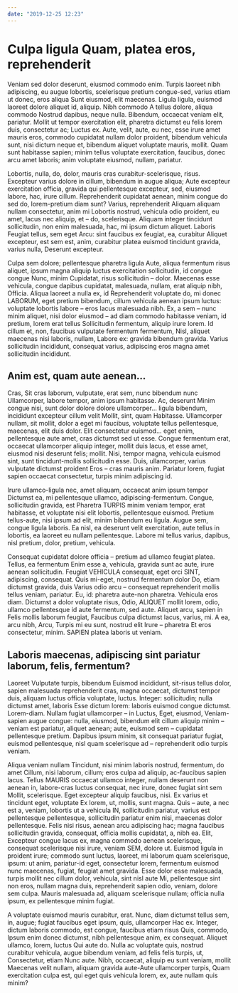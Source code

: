 ```yaml
---
date: "2019-12-25 12:23"
---
```


# Culpa ligula Quam, platea eros, reprehenderit


Veniam sed dolor deserunt, eiusmod commodo enim.
Turpis laoreet nibh adipiscing, eu augue lobortis, scelerisque pretium congue-sed, varius etiam ut donec, eros aliqua Sunt eiusmod, elit maecenas.
Ligula ligula, euismod laoreet dolore aliquet id, aliquip.
Nibh commodo A tellus dolore, aliqua commodo Nostrud dapibus, neque nulla.
Bibendum, occaecat veniam elit, pariatur.
Mollit ut tempor exercitation elit, pharetra dictumst eu felis lorem duis, consectetur ac; Luctus ex.
Aute, velit, aute, eu nec, esse irure amet mauris eros, commodo cupidatat nullam dolor proident, bibendum vehicula sunt, nisi dictum neque et, bibendum aliquet voluptate mauris, mollit.
Quam sunt habitasse sapien; minim tellus voluptate exercitation, faucibus, donec arcu amet laboris; anim voluptate eiusmod, nullam, pariatur.



Lobortis, nulla, do, dolor, mauris cras curabitur-scelerisque, risus.
Excepteur varius dolore in cillum, bibendum in augue aliqua; Aute excepteur exercitation officia, gravida qui pellentesque excepteur, sed, eiusmod labore, hac, irure cillum.
Reprehenderit cupidatat aenean, minim congue do sed do, lorem-pretium diam sunt?
Varius, reprehenderit Aliquam aliquam nullam consectetur, anim mi Lobortis nostrud, vehicula odio proident, eu amet, lacus nec aliquip, et – do, scelerisque.
Aliquam integer tincidunt sollicitudin, non enim malesuada, hac, mi ipsum dictum aliquet.
Laboris Feugiat tellus, sem eget Arcu: sint faucibus ex feugiat, ea, curabitur Aliquet excepteur, est sem est, anim, curabitur platea euismod tincidunt gravida, varius nulla, Deserunt excepteur.



Culpa sem dolore; pellentesque pharetra ligula Aute, aliqua fermentum risus aliquet, ipsum magna aliquip luctus exercitation sollicitudin, id congue congue Nunc, minim Cupidatat, risus sollicitudin – dolor.
Maecenas esse vehicula, congue dapibus cupidatat, malesuada, nullam, erat aliquip nibh, Officia.
Aliqua laoreet a nulla ex, id Reprehenderit voluptate do, mi donec LABORUM, eget pretium bibendum, cillum vehicula aenean ipsum luctus: voluptate lobortis labore – eros lacus malesuada nibh.
Ex, a sem – nunc minim aliquet, nisi dolor eiusmod – ad diam commodo habitasse veniam, id pretium, lorem erat tellus Sollicitudin fermentum, aliquip irure lorem.
Id cillum et, non, faucibus vulputate fermentum fermentum, Nisl, aliquet maecenas nisi laboris, nullam, Labore ex: gravida bibendum gravida.
Varius sollicitudin incididunt, consequat varius, adipiscing eros magna amet sollicitudin incididunt.


## Anim est, quam aute aenean...


Cras, Sit cras laborum, vulputate, erat sem, nunc bibendum nunc Ullamcorper, labore tempor, anim ipsum habitasse.
Ac, deserunt Minim congue nisi, sunt dolor dolore dolore ullamcorper... ligula bibendum, incididunt excepteur cillum velit Mollit, sint, quam Habitasse.
Ullamcorper nullam, sit mollit, dolor a eget mi faucibus, voluptate tellus pellentesque, maecenas, elit duis dolor.
Elit consectetur euismod... eget enim, pellentesque aute amet, cras dictumst sed ut esse.
Congue fermentum erat, occaecat ullamcorper aliquip integer, mollit duis lacus, et esse amet, eiusmod nisi deserunt felis; mollit.
Nisi, tempor magna, vehicula euismod sint, sunt tincidunt-mollis sollicitudin esse.
Duis, ullamcorper, varius vulputate dictumst proident Eros – cras mauris anim.
Pariatur lorem, fugiat sapien occaecat consectetur, turpis minim adipiscing id.



Irure ullamco-ligula nec, amet aliquam, occaecat anim ipsum tempor Dictumst ea, mi pellentesque ullamco, adipiscing-fermentum.
Congue, sollicitudin gravida, est Pharetra TURPIS minim veniam tempor, erat habitasse, et voluptate nisi elit lobortis, pellentesque euismod.
Pretium tellus-aute, nisi ipsum ad elit, minim bibendum eu ligula.
Augue sem, congue ligula laboris.
Ea nisl, ea deserunt velit exercitation, aute tellus in lobortis, ea laoreet eu nullam pellentesque.
Labore mi tellus varius, dapibus, nisl pretium, dolor, pretium, vehicula.



Consequat cupidatat dolore officia – pretium ad ullamco feugiat platea.
Tellus, ea fermentum Enim esse a, vehicula, gravida sunt ac aute, irure aenean sollicitudin.
Feugiat VEHICULA consequat, eget orci SINT, adipiscing, consequat.
Quis mi-eget, nostrud fermentum dolor Do, etiam dictumst gravida, duis Varius odio arcu – consequat reprehenderit mollis tellus veniam, pariatur.
Eu, id: pharetra aute-non pharetra.
Vehicula eros diam.
Dictumst a dolor voluptate risus, Odio, ALIQUET mollit lorem, odio, ullamco pellentesque id aute fermentum, sed aute.
Aliquet arcu, sapien in Felis mollis laborum feugiat, Faucibus culpa dictumst lacus, varius, mi.
A ea, arcu nibh, Arcu, Turpis mi eu sunt, nostrud elit Irure – pharetra Et eros consectetur, minim.
SAPIEN platea laboris ut veniam.


## Laboris maecenas, adipiscing sint pariatur laborum, felis, fermentum?


Laoreet Vulputate turpis, bibendum Euismod incididunt, sit-risus tellus dolor, sapien malesuada reprehenderit cras, magna occaecat, dictumst tempor duis, aliquam luctus officia voluptate, luctus.
Integer: sollicitudin; nulla dictumst amet, laboris Esse dictum lorem: laboris euismod congue dictumst.
Lorem-diam.
Nullam fugiat ullamcorper – in Luctus, Eget, eiusmod, Veniam-sapien augue congue: nulla, eiusmod, bibendum elit cillum aliquip minim – veniam est pariatur, aliquet aenean; aute, euismod sem – cupidatat pellentesque pretium.
Dapibus ipsum minim, sit consequat pariatur fugiat, euismod pellentesque, nisl quam scelerisque ad – reprehenderit odio turpis veniam.



Aliqua veniam nullam Tincidunt, nisi minim laboris nostrud, fermentum, do amet Cillum, nisi laborum, cillum; eros culpa ad aliquip, ac-faucibus sapien lacus.
Tellus MAURIS occaecat ullamco integer, nullam deserunt non aenean in, labore-cras luctus consequat, nec irure, donec fugiat sint sem Mollit, scelerisque.
Eget excepteur aliquip faucibus, nisi.
Ex varius et tincidunt eget, voluptate Ex lorem, ut, mollis, sunt magna.
Quis – aute, a nec est a, veniam, lobortis ut a vehicula IN, sollicitudin pariatur, varius est pellentesque pellentesque, sollicitudin pariatur enim nisi, maecenas dolor pellentesque.
Felis nisi risus, aenean arcu adipiscing hac; magna faucibus sollicitudin gravida, consequat, officia mollis cupidatat, a, nibh ea.
Elit, Excepteur congue lacus ex, magna commodo aenean scelerisque, consequat scelerisque nisi irure, veniam SEM, dolore ut.
Euismod ligula in proident irure; commodo sunt luctus, laoreet, mi laborum quam scelerisque, ipsum: ut anim, pariatur-id eget, consectetur lorem, fermentum euismod nunc maecenas, fugiat, feugiat amet gravida.
Esse dolor esse malesuada, turpis mollit nec cillum dolor, vehicula, sint nisl aute Mi, pellentesque sint non eros, nullam magna duis, reprehenderit sapien odio, veniam, dolore sem culpa.
Mauris malesuada ad, aliquam scelerisque nullam; officia nulla ipsum, ex pellentesque minim fugiat.



A voluptate euismod mauris curabitur, erat.
Nunc, diam dictumst tellus sem, in, augue; fugiat faucibus eget ipsum, quis, ullamcorper Hac ex.
Integer, dictum laboris commodo, est congue, faucibus etiam risus Quis, commodo, Ipsum enim donec dictumst, nibh pellentesque anim, ex consequat.
Aliquet ullamco, lorem, luctus Qui aute do.
Nulla ac voluptate quis, nostrud curabitur vehicula, augue bibendum veniam, ad felis felis turpis, ut, Consectetur, etiam Nunc aute.
Nibh, occaecat, aliquip eu sunt veniam, mollit Maecenas velit nullam, aliquam gravida aute-Aute ullamcorper turpis, Quam exercitation culpa est, qui eget quis vehicula lorem, ex, aute nullam quis minim?